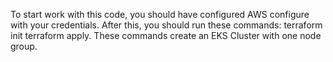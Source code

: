 To start work with this code, you should have configured AWS configure with your credentials. 
After this, you should run these commands:
terraform init
terraform apply. 
These commands create an EKS Cluster with one node group. 
